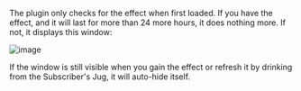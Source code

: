 The plugin only checks for the effect when first loaded.
If you have the effect, and it will last for more than 24 more hours, it does nothing more.
If not, it displays this window:

![image](https://www.lotrointerface.com/downloads/full3869.jpg)

If the window is still visible when you gain the effect or refresh it by drinking from the Subscriber's Jug, it will auto-hide itself.
